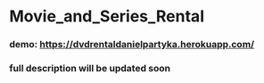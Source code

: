# Movie_and_Series_Rental
### demo: https://dvdrentaldanielpartyka.herokuapp.com/

### full description will be updated soon
